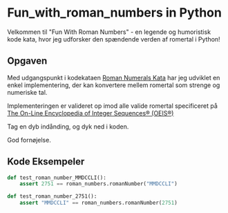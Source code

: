 # Fun_with_roman_numbers in Python

Velkommen til "Fun With Roman Numbers" - en legende og humoristisk kode kata, hvor jeg udforsker den spændende verden af romertal i Python!

## Opgaven

Med udgangspunkt i kodekataen [Roman Numerals Kata](https://codingdojo.org/kata/RomanNumerals) har jeg udviklet en enkel implementering, der kan konvertere mellem romertal som strenge og numeriske tal.

Implementeringen er valideret op imod alle valide romertal specificeret på [The On-Line Encyclopedia of Integer Sequences® (OEIS®)](https://oeis.org/A006968/a006968.txt)

Tag en dyb indånding, og dyk ned i koden.

God fornøjelse. 

## Kode Eksempeler
```python
def test_roman_number_MMDCCLI():
    assert 2751 == roman_numbers.romanNumber("MMDCCLI")

def test_roman_number_2751():
    assert "MMDCCLI" == roman_numbers.romanNumber(2751)
